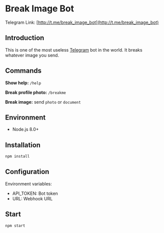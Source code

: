 # Break Image Bot
Telegram Link: [http://t.me/break_image_bot](http://t.me/break_image_bot)

## Introduction
This is one of the most useless [Telegram](https://telegram.org/) bot in the world. It breaks whatever image you send.

## Commands
**Show help:** `/help`

**Break profile photo:** `/breakme`

**Break image:** send `photo` or `document`

## Environment
- Node.js 8.0+

## Installation
```sh
npm install
```

## Configuration
Environment variables:
- API_TOKEN: Bot token
- URL: Webhook URL

## Start
```sh
npm start
```